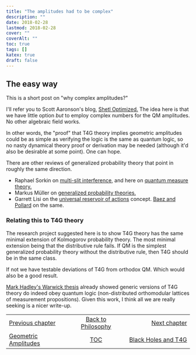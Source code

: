 ```yaml
---
title: "The amplitudes had to be complex"
description: ""
date: 2018-02-28
lastmod: 2018-02-28
cover: ""
coverAlt: ""
toc: true
tags: []
katex: true
draft: false
---
```


## The easy way

This is a short post on "why complex amplitudes?"

I'll refer you to Scott Aaronson's blog, [Shetl Optimized.](https://scottaaronson.blog/?p=4021)
The idea here is that we have little option *but* to employ complex numbers for the QM amplitudes.
No other algebraic field works.

In other words, the "proof" that T4G theory implies geometric amplitudes could be as simple as verifying the logic is the same as quantum logic, so no nasty dynamical theory proof or derivation may be needed (although it'd also be desirable at some point). 
One can hope.

There are other reviews of generalized probability theory that point in roughly the same direction.

* Raphael Sorkin on [multi-slit interference,](https://arxiv.org/pdf/gr-qc/9401003) and here on [quantum measure theory.](https://arxiv.org/abs/gr-qc/9507057)
* Markus Müller on [generalized probability theories.](https://www.scipost.org/SciPostPhysLectNotes.28/pdf0)
* Garrett Lisi on the [universal reservoir of actions](https://arxiv.org/abs/physics/0605068) concept. [Baez and Pollard](https://www.mdpi.com/1099-4300/17/2/772/htm) on the same.

### Relating this to T4G theory

The research project suggested here is to show T4G theory has the same minimal extension of Kolmogorov probability theory. 
The most minimal extension being that the distributive rule fails. 
If QM is the simplest generalized probability theory without the distributive rule, then T4G should be in the same class.

If not we have testable deviations of T4G from orthodox QM. 
Which would also be a good result.

[Mark Hadley\'s Warwick thesis](http://wrap.warwick.ac.uk/50787/1/WRAP_THESIS_Hadley_1996.pdf) already showed generic versions of T4G theory do indeed obey quantum logic (non-distributed orthomodular lattices of measurement propositions). 
Given this work, I think all we are really seeking is a nicer write-up.


<table style="border-collapse: collapse; border=0;">
    <colgroup>
       <col span="1" style="width: 33%;">
       <col span="1" style="width: 25%;">
       <col span="1" style="width: 35%;">
    </colgroup>
<tr style="border: 1px solid color:#0f0f0f;">
<td style="border: 1px solid color:#0f0f0f;"><a href="../006_geometric_amplitudes">Previous chapter</a></td>
<td style="border: 1px solid color:#0f0f0f; text-align:center;"><a href="../">Back to Philosophy</a></td>
<td style="border: 1px solid color:#0f0f0f; text-align:right;"><a href="../008_black_holes_and_t4g">Next chapter</a></td>
</tr>
<tr style="border: 1px solid color:#0f0f0f;">
<td style="border: 1px solid color:#0f0f0f;"><a href="../006_geometric_amplitudes">Geometric Amplitudes</a></td>
<td style="border: 1px solid color:#0f0f0f; text-align:center;"><a href="../">TOC</a></td>
<td style="border: 1px solid color:#0f0f0f; text-align:right;"><a href="../008_black_holes_and_t4g">Black Holes and T4G</a></td>
</tr>
</table>

